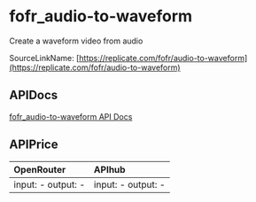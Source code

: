 # fofr_audio-to-waveform

Create a waveform video from audio

SourceLinkName: [https://replicate.com/fofr/audio-to-waveform](https://replicate.com/fofr/audio-to-waveform)

## APIDocs

[fofr_audio-to-waveform API Docs](../apis/fofr_audio-to-waveform.md)

## APIPrice

| OpenRouter | APIhub |
|:---|:---|
| input: - output: - | input: - output: - |
